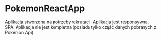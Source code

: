 # PokemonReactApp
Aplikacja stworzona na potrzeby rekrutacji.
Aplikacja jest responsywna.
SPA.
Aplikacja nie jest kompletna (posiada tylko część danych pobranych z Pokemon Api)
